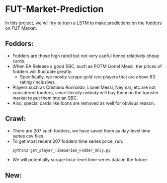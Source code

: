 # FUT-Market-Prediction
In this project, we will try to train a LSTM to make predictions on the fodders on FUT Market.

## Fodders:
* Fodders are those high rated but not very useful hence relatively cheap cards.
* When EA Release a good SBC, such as POTM Lionel Messi, the prices of fodders will fluctuate greatly.
  * Specifically, we mostly scrape gold rare players that are above 83 rating (inclusive).
* Players such as Cristiano Ronnaldo, Lionel Messi, Neymar, etc are not considered fodders, since literally nobody will buy them on the transfer market to put them into an SBC.
* Also, special cards like Icons are removed as well for obvious reason.

## Crawl:
* There are 207 such fodders, we have saved them as day-level time series csv files. 
* To get most recent 207 fodders time series price, run:
  ```sh
  python3 get_player_TimeSeries_Fodder_Only.py
  ```
* We will potentially scrape hour-level time series data in the future.

## New:
